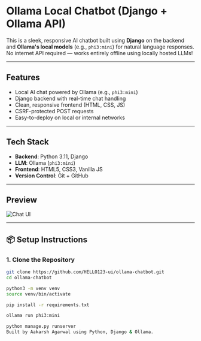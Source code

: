 #  Ollama Local Chatbot (Django + Ollama API)

This is a sleek, responsive AI chatbot built using **Django** on the backend and **Ollama's local models** (e.g., `phi3:mini`) for natural language responses. No internet API required — works entirely offline using locally hosted LLMs!

---

##  Features

- Local AI chat powered by Ollama (e.g., `phi3:mini`)
- Django backend with real-time chat handling
- Clean, responsive frontend (HTML, CSS, JS)
- CSRF-protected POST requests
- Easy-to-deploy on local or internal networks

---

##  Tech Stack

- **Backend**: Python 3.11, Django
- **LLM**: Ollama (`phi3:mini`)
- **Frontend**: HTML5, CSS3, Vanilla JS
- **Version Control**: Git + GitHub

---

## Preview

![Chat UI](screenshots/chat-ui.png)

---
## 📦 Setup Instructions

### 1. Clone the Repository

```bash
git clone https://github.com/HELLO123-ui/ollama-chatbot.git
cd ollama-chatbot

python3 -m venv venv
source venv/bin/activate

pip install -r requirements.txt

ollama run phi3:mini

python manage.py runserver
Built by Aakarsh Agarwal using Python, Django & Ollama.
